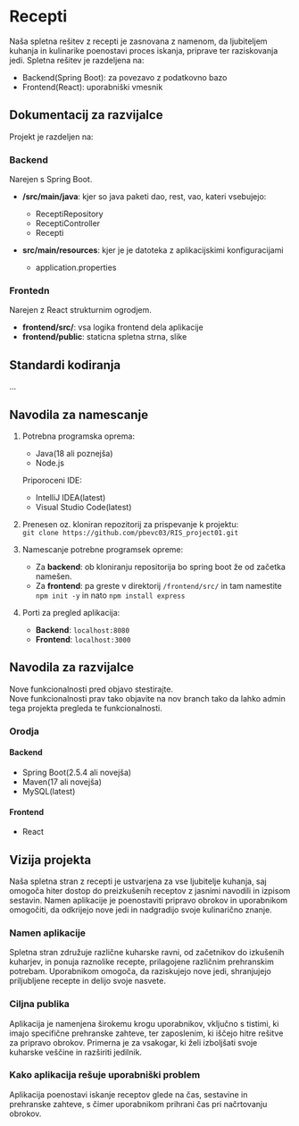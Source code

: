 # Recepti
Naša spletna rešitev z recepti je zasnovana z namenom, da ljubiteljem kuhanja in kulinarike poenostavi proces iskanja, priprave ter raziskovanja jedi.
Spletna rešitev je razdeljena na:
* Backend(Spring Boot): za povezavo z podatkovno bazo
* Frontend(React): uporabniški vmesnik

## Dokumentacij za razvijalce
Projekt je razdeljen na:
### Backend
Narejen s Spring Boot.
* **/src/main/java**: kjer so java paketi dao, rest, vao, kateri vsebujejo:
    * ReceptiRepository
    * ReceptiController
    * Recepti

* **src/main/resources**: kjer je je datoteka z aplikacijskimi konfiguracijami
    * application.properties

### Frontedn
Narejen z React strukturnim ogrodjem.
* **frontend/src/**: vsa logika frontend dela aplikacije
* **frontend/public**: staticna spletna strna, slike

## Standardi kodiranja
...


## Navodila za namescanje
1. Potrebna programska oprema:
    * Java(18 ali poznejša)
    * Node.js
    
    Priporoceni IDE:
    * IntelliJ IDEA(latest)
    * Visual Studio Code(latest)

2. Prenesen oz. kloniran repozitorij za prispevanje k projektu:<br>
    ```git clone https://github.com/pbevc03/RIS_project01.git```

3. Namescanje potrebne programsek opreme:
    * Za **backend**: ob kloniranju repositorija bo spring boot že od začetka namešen.
    * Za **frontend**: pa greste v direktorij ```/frontend/src/``` in tam namestite ```npm init -y``` in nato ```npm install express```

4. Porti za pregled aplikacija:
    * **Backend**: ```localhost:8080```
    * **Frontend**: ```localhost:3000```


## Navodila za razvijalce
Nove funkcionalnosti pred objavo stestirajte.<br> 
Nove funkcionalnosti prav tako objavite na nov branch tako da lahko admin tega projekta pregleda te funkcionalnosti. 

### Orodja
#### Backend
* Spring Boot(2.5.4 ali novejša)
* Maven(17 ali novejša)
* MySQL(latest)

#### Frontend
* React


## Vizija projekta
Naša spletna stran z recepti je ustvarjena za vse ljubitelje kuhanja, saj omogoča hiter dostop do preizkušenih receptov z jasnimi navodili in izpisom sestavin. Namen aplikacije je poenostaviti pripravo obrokov in uporabnikom omogočiti, da odkrijejo nove jedi in nadgradijo svoje kulinarično znanje.


### Namen aplikacije
 Spletna stran združuje različne kuharske ravni, od začetnikov do izkušenih kuharjev, in ponuja raznolike recepte, prilagojene različnim prehranskim potrebam. Uporabnikom omogoča, da raziskujejo nove jedi, shranjujejo priljubljene recepte in delijo svoje nasvete.


### Ciljna publika
 Aplikacija je namenjena širokemu krogu uporabnikov, vključno s tistimi, ki imajo specifične prehranske zahteve, ter zaposlenim, ki iščejo hitre rešitve za pripravo obrokov. Primerna je za vsakogar, ki želi izboljšati svoje kuharske veščine in razširiti jedilnik.

### Kako aplikacija rešuje uporabniški problem
Aplikacija poenostavi iskanje receptov glede na čas, sestavine in prehranske zahteve, s čimer uporabnikom prihrani čas pri načrtovanju obrokov. 

